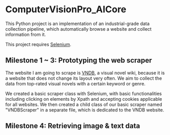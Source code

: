 # ComputerVisionPro_AICore

This Python project is an implementation of an industrial-grade data collection pipeline, which automatically browse a website and collect information from it.

This project requires [Selenium](https://github.com/SeleniumHQ/selenium/tree/trunk/py).

## Milestone 1 ~ 3: Prototyping the web scraper

The website I am going to scrape is [VNDB](https://vndb.org/), a visual novel wiki, because it is a website that does not change its layout very often. We aim to collect the data from top-rated visual novels with a certain keyword or genre.

We created a basic scraper class with Selenium, with basic functionalities including clicking on elements by Xpath and accepting cookies applicable for all websites. We then created a child class of our basic scraper named "VNDBScraper" in a separate file, which is dedicated to the VNDB website.

## Milestone 4: Retrieving image & text data






